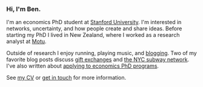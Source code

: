 ### Hi, I'm Ben.

I'm an economics PhD student at [Stanford University](https://economics.stanford.edu).
I'm interested in networks, uncertainty, and how people create and share ideas.
Before starting my PhD I lived in New Zealand, where I worked as a research analyst at [Motu](https://www.motu.nz).

Outside of research I enjoy running, playing music, and [blogging](/blog/).
Two of my favorite blog posts discuss [gift exchanges](/blog/white-elephant-gift-exchanges/) and [the NYC subway network](/blog/how-central-grand-central-terminal/).
I've also written about [applying to economics PhD programs](/blog/applying-economics-phd-programs/).

See [my CV](/cv.pdf) or [get in touch](mailto:bldavies@stanford.edu) for more information.
